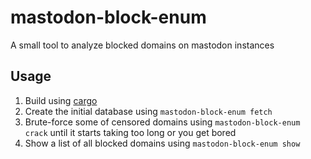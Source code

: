 # mastodon-block-enum
A small tool to analyze blocked domains on mastodon instances

## Usage
1. Build using [cargo](https://rustup.rs/)
2. Create the initial database using `mastodon-block-enum fetch`
3. Brute-force some of censored domains using `mastodon-block-enum crack` until it starts taking too long or you get bored
4. Show a list of all blocked domains using `mastodon-block-enum show`
